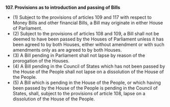 **107\. Provisions as to introduction and passing of Bills**
- (1) Subject to the provisions of articles 109 and 117 with respect to Money Bills and other financial Bills, a Bill may originate in either House of Parliament.
- (2) Subject to the provisions of articles 108 and 109, a Bill shall not be deemed to have been passed by the Houses of Parliament unless it has been agreed to by both Houses, either without amendment or with such amendments only as are agreed to by both Houses.
- (3) A Bill pending in Parliament shall not lapse by reason of the prorogation of the Houses.
- (4) A Bill pending in the Council of States which has not been passed by the House of the People shall not lapse on a dissolution of the House of the People.
- (5) A Bill which is pending in the House of the People, or which having been passed by the House of the People is pending in the Council of States, shall, subject to the provisions of article 108, lapse on a dissolution of the House of the People.
